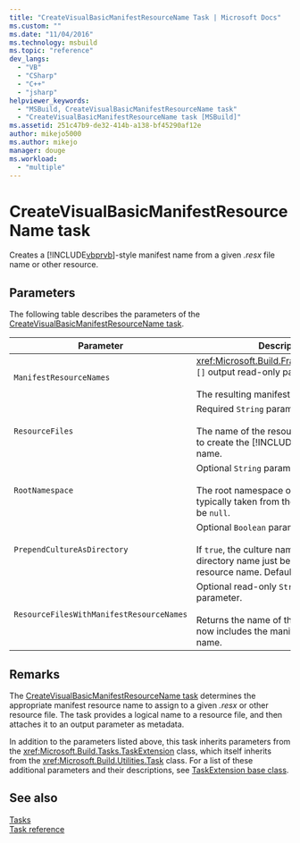 ```yaml
---
title: "CreateVisualBasicManifestResourceName Task | Microsoft Docs"
ms.custom: ""
ms.date: "11/04/2016"
ms.technology: msbuild
ms.topic: "reference"
dev_langs: 
  - "VB"
  - "CSharp"
  - "C++"
  - "jsharp"
helpviewer_keywords: 
  - "MSBuild, CreateVisualBasicManifestResourceName task"
  - "CreateVisualBasicManifestResourceName task [MSBuild]"
ms.assetid: 251c47b9-de32-414b-a138-bf45290af12e
author: mikejo5000
ms.author: mikejo
manager: douge
ms.workload: 
  - "multiple"
---
```

# CreateVisualBasicManifestResourceName task
Creates a [!INCLUDE[vbprvb](../code-quality/includes/vbprvb_md.md)]-style manifest name from a given *.resx* file name or other resource.  
  
## Parameters  
 The following table describes the parameters of the [CreateVisualBasicManifestResourceName task](../msbuild/createvisualbasicmanifestresourcename-task.md).  
  
|Parameter|Description|  
|---------------|-----------------|  
|`ManifestResourceNames`|<xref:Microsoft.Build.Framework.ITaskItem> `[]` output read-only parameter.<br /><br /> The resulting manifest names.|  
|`ResourceFiles`|Required `String` parameter.<br /><br /> The name of the resource file from which to create the [!INCLUDE[vbprvb](../code-quality/includes/vbprvb_md.md)] manifest name.|  
|`RootNamespace`|Optional `String` parameter.<br /><br /> The root namespace of the resource file, typically taken from the project file. May be `null`.|  
|`PrependCultureAsDirectory`|Optional `Boolean` parameter.<br /><br /> If `true`, the culture name is added as a directory name just before the manifest resource name. Default value is `true`.|  
|`ResourceFilesWithManifestResourceNames`|Optional read-only `String` output parameter.<br /><br /> Returns the name of the resource file that now includes the manifest resource name.|  
  
## Remarks  
 The [CreateVisualBasicManifestResourceName task](../msbuild/createvisualbasicmanifestresourcename-task.md) determines the appropriate manifest resource name to assign to a given *.resx* or other resource file. The task provides a logical name to a resource file, and then attaches it to an output parameter as metadata.  
  
 In addition to the parameters listed above, this task inherits parameters from the <xref:Microsoft.Build.Tasks.TaskExtension> class, which itself inherits from the <xref:Microsoft.Build.Utilities.Task> class. For a list of these additional parameters and their descriptions, see [TaskExtension base class](../msbuild/taskextension-base-class.md).  
  
## See also  
 [Tasks](../msbuild/msbuild-tasks.md)   
 [Task reference](../msbuild/msbuild-task-reference.md)